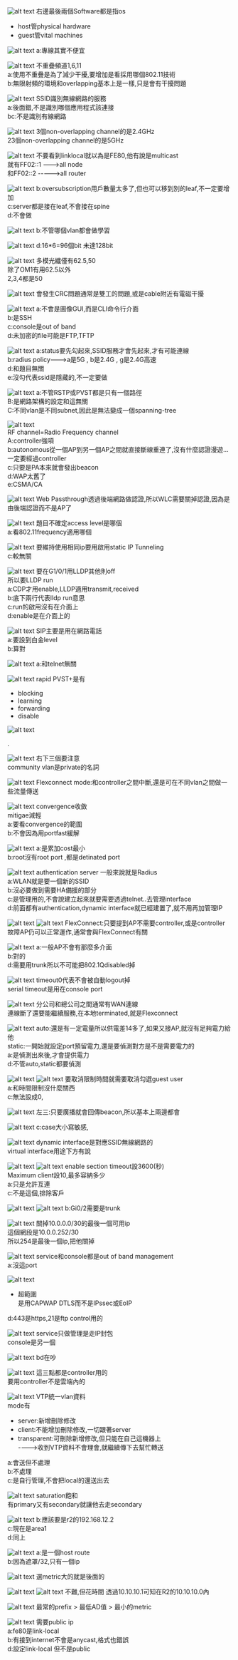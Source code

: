 ![alt text](image.png)
右邊最後兩個Software都是指os  
+ host管physical hardware  
+ guest管vital machines  





















![alt text](image-1.png)
a:專線其實不便宜  


























![alt text](image-2.png)
不重疊頻道1,6,11  
a:使用不重疊是為了減少干擾,要增加是看採用哪個802.11技術    
b:無限射頻的環境和overlapping基本上是一樣,只是會有干擾問題  
























![alt text](image-3.png)
SSID識別無線網路的服務  
a:後面錯,不是識別哪個應用程式該連接  
bc:不是識別有線網路  
























![alt text](image-4.png)
3個non-overlapping channel的是2.4GHz  
23個non-overlapping channel的是5GHz  































![alt text](image-5.png)
不要看到linklocal就以為是FE80,他有說是multicast  
就有FF02::1 --->all node   
和FF02::2 ----->all router    































![alt text](image-7.png)
b:oversubscription用戶數量太多了,但也可以移到別的leaf,不一定要增加  
c:server都是接在leaf,不會接在spine  
d:不會做  



























![alt text](image-8.png)
b:不管哪個vlan都會做學習  























![alt text](image-9.png)
d:16*6=96個bit 未達128bit  






















![alt text](image-10.png)
多模光纖僅有62.5,50  
除了OM1有用62.5以外  
2,3,4都是50  

























![alt text](image-6.png)
會發生CRC問題通常是雙工的問題,或是cable附近有電磁干擾   






















![alt text](image-11.png)
a:不會是圖像GUI,而是CLI命令行介面  
b:是SSH  
c:console是out of band   
d:未加密的file可能是FTP,TFTP    

























![alt text](image-12.png)
a:status要先勾起來,SSID服務才會先起來,才有可能連線  
b:radius policy--->a是5G , b是2.4G , g是2.4G高速  
d:和題目無關  
e:沒勾代表ssid是隱藏的,不一定要做 



























![alt text](image-13.png)
a:不管RSTP或PVST都是只有一個路徑  
B:是網路架構的設定和這無關  
C:不同vlan是不同subnet,因此是無法變成一個spanning-tree    



















![alt text](image-14.png)  
RF channel=Radio Frequency channel  
A:controller強項  
b:autonomous從一個AP到另一個AP之間就直接斷線重連了,沒有什麼認證漫遊...一定要經過controller  
c:只要是PA本來就會發出beacon  
d:WAP太舊了  
e:CSMA/CA   


























![alt text](image-15.png)
Web Passthrough透過後端網路做認證,所以WLC需要關掉認證,因為是由後端認證而不是AP了   























![alt text](image-57.png)
題目不確定access level是哪個  
a:看802.11frequency適用哪個  






























![alt text](image-56.png)
要維持使用相同ip要用啟用static IP Tunneling  
c:較無關  
































![alt text](image-55.png)
要在G1/0/1用LLDP其他則off  
所以要LLDP run  
a:CDP才用enable,LLDP適用transmit,received  
b:底下兩行代表lldp run意思  
c:run的啟用沒有在介面上  
d:enable是在介面上的  


























![alt text](image-54.png)
SIP主要是用在網路電話  
a:要設到白金level   
b:算對   

































![alt text](image-53.png)
a:和telnet無關  















![alt text](image-52.png)
rapid PVST+是有  
+ blocking  
+ learning  
+ forwarding  
+ disable  





























![alt text](image-51.png)


.  




























![alt text](image-23.png)
右下三個要注意  
community vlan是private的名詞   

























![alt text](image-24.png)
Flexconnect mode:和controller之間中斷,還是可在不同vlan之間做一些流量傳送  



















![alt text](image-25.png)
convergence收斂    
mitigae減輕  
a:要看convergence的範圍   
b:不會因為用portfast緩解  























![alt text](image-26.png)
a:是累加cost最小  
b:root沒有root port ,都是detinated port  





















![alt text](image-27.png)
authentication server 一般來說就是Radius  
a:WLAN就是要一個新的SSID  
b:沒必要做到需要HA備援的部分  
c:是管理用的,不會說建立起來就要需要透過telnet..去管理interface  
d:前面都有authentication,dynamic interface就已經建置了,就不用再加管理IP    























![alt text](image-29.png)
![alt text](image-28.png)
FlexConnect:只要提到AP不需要controller,或是controller故障AP仍可以正常運作,通常會與FlexConnect有關  
























![alt text](image-30.png)
a:一般AP不會有那麼多介面  
b:對的  
d:需要用trunk所以不可能把802.1Qdisabled掉  























![alt text](image-31.png)
timeout0代表不會被自動logout掉  
serial timeout是用在console port  





















![alt text](image-32.png)
分公司和總公司之間通常有WAN連線   
連線斷了還要能繼續服務,在本地terminated,就是Flexconnect  





















![alt text](image-33.png)
auto:還是有一定電量所以供電差14多了,如果又接AP,就沒有足夠電力給他  
static:一開始就設定port預留電力,還是要偵測對方是不是需要電力的   
a:是偵測出來後,才會提供電力   
d:不管auto,static都要偵測  
























![alt text](image-34.png)
![alt text](image-35.png)
要取消限制時間就需要取消勾選guest user  
a:和時間限制沒什麼關西  
c:無法設成0, 


























![alt text](image-36.png)
左三:只要廣播就會回傳beacon,所以基本上兩邊都會  






















![alt text](image-37.png)
c:case大小寫敏感,  

























![alt text](image-38.png)
dynamic interface是對應SSID無線網路的  
virtual interface用途下方有說  





































![alt text](image-39.png)
![alt text](image-40.png)
enable section timeout設3600(秒)  
Maximum client設10,最多容納多少   
a:只是允許互連  
c:不是這個,排除客戶  





















![alt text](image-41.png)
![alt text](image-42.png)
b:Gi0/2需要是trunk  



























![alt text](image-43.png)
關掉10.0.0.0/30的最後一個可用ip  
這個網段是10.0.0.252/30  
所以254是最後一個ip,把他關掉     























![alt text](image-44.png)
service和console都是out of band management  
a:沒這port  






















![alt text](image-45.png)
+ 超範圍  
是用CAPWAP DTLS而不是IPssec或EoIP  

d:443是https,21是ftp control用的   























![alt text](image-46.png)
service只做管理是走IP封包  
console是另一個 



















![alt text](image-47.png)
bd在吵  






















![alt text](image-48.png)
這三點都是controller用的  
要用controller不是雲端內的  



















![alt text](image-49.png)
VTP統一vlan資料  
mode有  
+ server:新增刪除修改  
+ client:不能增加刪除修改,一切跟著server    
+ transparent:可刪除新增修改,但只能在自己這機器上  
---->收到VTP資料不會理會,就繼續傳下去幫忙轉送  

a:會送但不處理  
b:不處理  
c:是自行管理,不會把local的還送出去  






















![alt text](image-50.png)
saturation飽和  
有primary又有secondary就讓他去走secondary  
































![alt text](image-16.png)
b:應該要是r2的192.168.12.2  
c:現在是area1  
d:同上  























![alt text](image-17.png)
a:是一個host route   
b:因為遮罩/32,只有一個ip    



























![alt text](image-18.png)
選metric大的就是後面的  






















![alt text](image-20.png)
![alt text](image-19.png)
不難,但花時間
透過10.10.10.1可知在R2的10.10.10.0內  























![alt text](image-21.png)
最常的prefix > 最低AD值 > 最小的metric  























![alt text](image-22.png)
需要public ip   
a:fe80是link-local   
b:有接到internet不會是anycast,格式也錯誤    
d:設定link-local 但不是public  












































